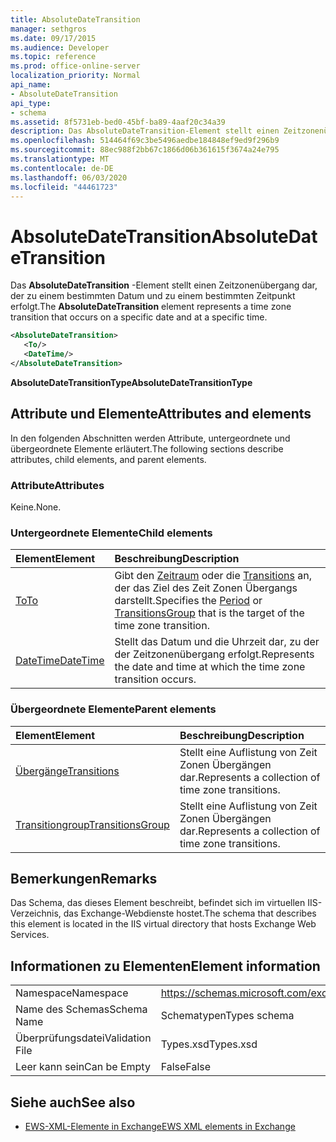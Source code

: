 ```yaml
---
title: AbsoluteDateTransition
manager: sethgros
ms.date: 09/17/2015
ms.audience: Developer
ms.topic: reference
ms.prod: office-online-server
localization_priority: Normal
api_name:
- AbsoluteDateTransition
api_type:
- schema
ms.assetid: 8f5731eb-bed0-45bf-ba89-4aaf20c34a39
description: Das AbsoluteDateTransition-Element stellt einen Zeitzonenübergang dar, der zu einem bestimmten Datum und zu einem bestimmten Zeitpunkt erfolgt.
ms.openlocfilehash: 514464f69c3be5496aedbe184848ef9ed9f296b9
ms.sourcegitcommit: 88ec988f2bb67c1866d06b361615f3674a24e795
ms.translationtype: MT
ms.contentlocale: de-DE
ms.lasthandoff: 06/03/2020
ms.locfileid: "44461723"
---
```

# <a name="absolutedatetransition"></a><span data-ttu-id="a7c7a-103">AbsoluteDateTransition</span><span class="sxs-lookup"><span data-stu-id="a7c7a-103">AbsoluteDateTransition</span></span>

<span data-ttu-id="a7c7a-104">Das **AbsoluteDateTransition** -Element stellt einen Zeitzonenübergang dar, der zu einem bestimmten Datum und zu einem bestimmten Zeitpunkt erfolgt.</span><span class="sxs-lookup"><span data-stu-id="a7c7a-104">The **AbsoluteDateTransition** element represents a time zone transition that occurs on a specific date and at a specific time.</span></span> 
  
```xml
<AbsoluteDateTransition>
   <To/>
   <DateTime/>
</AbsoluteDateTransition>
```

<span data-ttu-id="a7c7a-105">**AbsoluteDateTransitionType**</span><span class="sxs-lookup"><span data-stu-id="a7c7a-105">**AbsoluteDateTransitionType**</span></span>

## <a name="attributes-and-elements"></a><span data-ttu-id="a7c7a-106">Attribute und Elemente</span><span class="sxs-lookup"><span data-stu-id="a7c7a-106">Attributes and elements</span></span>

<span data-ttu-id="a7c7a-107">In den folgenden Abschnitten werden Attribute, untergeordnete und übergeordnete Elemente erläutert.</span><span class="sxs-lookup"><span data-stu-id="a7c7a-107">The following sections describe attributes, child elements, and parent elements.</span></span>
  
### <a name="attributes"></a><span data-ttu-id="a7c7a-108">Attribute</span><span class="sxs-lookup"><span data-stu-id="a7c7a-108">Attributes</span></span>

<span data-ttu-id="a7c7a-109">Keine.</span><span class="sxs-lookup"><span data-stu-id="a7c7a-109">None.</span></span>
  
### <a name="child-elements"></a><span data-ttu-id="a7c7a-110">Untergeordnete Elemente</span><span class="sxs-lookup"><span data-stu-id="a7c7a-110">Child elements</span></span>

|<span data-ttu-id="a7c7a-111">**Element**</span><span class="sxs-lookup"><span data-stu-id="a7c7a-111">**Element**</span></span>|<span data-ttu-id="a7c7a-112">**Beschreibung**</span><span class="sxs-lookup"><span data-stu-id="a7c7a-112">**Description**</span></span>|
|:-----|:-----|
|[<span data-ttu-id="a7c7a-113">To</span><span class="sxs-lookup"><span data-stu-id="a7c7a-113">To</span></span>](to.md) <br/> |<span data-ttu-id="a7c7a-114">Gibt den [Zeitraum](period.md) oder die [Transitions](transitionsgroup.md) an, der das Ziel des Zeit Zonen Übergangs darstellt.</span><span class="sxs-lookup"><span data-stu-id="a7c7a-114">Specifies the [Period](period.md) or [TransitionsGroup](transitionsgroup.md) that is the target of the time zone transition.</span></span>  <br/> |
|[<span data-ttu-id="a7c7a-115">DateTime</span><span class="sxs-lookup"><span data-stu-id="a7c7a-115">DateTime</span></span>](datetime.md) <br/> |<span data-ttu-id="a7c7a-116">Stellt das Datum und die Uhrzeit dar, zu der der Zeitzonenübergang erfolgt.</span><span class="sxs-lookup"><span data-stu-id="a7c7a-116">Represents the date and time at which the time zone transition occurs.</span></span>  <br/> |
   
### <a name="parent-elements"></a><span data-ttu-id="a7c7a-117">Übergeordnete Elemente</span><span class="sxs-lookup"><span data-stu-id="a7c7a-117">Parent elements</span></span>

|<span data-ttu-id="a7c7a-118">**Element**</span><span class="sxs-lookup"><span data-stu-id="a7c7a-118">**Element**</span></span>|<span data-ttu-id="a7c7a-119">**Beschreibung**</span><span class="sxs-lookup"><span data-stu-id="a7c7a-119">**Description**</span></span>|
|:-----|:-----|
|[<span data-ttu-id="a7c7a-120">Übergänge</span><span class="sxs-lookup"><span data-stu-id="a7c7a-120">Transitions</span></span>](transitions.md) <br/> |<span data-ttu-id="a7c7a-121">Stellt eine Auflistung von Zeit Zonen Übergängen dar.</span><span class="sxs-lookup"><span data-stu-id="a7c7a-121">Represents a collection of time zone transitions.</span></span>  <br/> |
|[<span data-ttu-id="a7c7a-122">Transitiongroup</span><span class="sxs-lookup"><span data-stu-id="a7c7a-122">TransitionsGroup</span></span>](transitionsgroup.md) <br/> |<span data-ttu-id="a7c7a-123">Stellt eine Auflistung von Zeit Zonen Übergängen dar.</span><span class="sxs-lookup"><span data-stu-id="a7c7a-123">Represents a collection of time zone transitions.</span></span>  <br/> |
   
## <a name="remarks"></a><span data-ttu-id="a7c7a-124">Bemerkungen</span><span class="sxs-lookup"><span data-stu-id="a7c7a-124">Remarks</span></span>

<span data-ttu-id="a7c7a-125">Das Schema, das dieses Element beschreibt, befindet sich im virtuellen IIS-Verzeichnis, das Exchange-Webdienste hostet.</span><span class="sxs-lookup"><span data-stu-id="a7c7a-125">The schema that describes this element is located in the IIS virtual directory that hosts Exchange Web Services.</span></span>
  
## <a name="element-information"></a><span data-ttu-id="a7c7a-126">Informationen zu Elementen</span><span class="sxs-lookup"><span data-stu-id="a7c7a-126">Element information</span></span>

|||
|:-----|:-----|
|<span data-ttu-id="a7c7a-127">Namespace</span><span class="sxs-lookup"><span data-stu-id="a7c7a-127">Namespace</span></span>  <br/> |https://schemas.microsoft.com/exchange/services/2006/types  <br/> |
|<span data-ttu-id="a7c7a-128">Name des Schemas</span><span class="sxs-lookup"><span data-stu-id="a7c7a-128">Schema Name</span></span>  <br/> |<span data-ttu-id="a7c7a-129">Schematypen</span><span class="sxs-lookup"><span data-stu-id="a7c7a-129">Types schema</span></span>  <br/> |
|<span data-ttu-id="a7c7a-130">Überprüfungsdatei</span><span class="sxs-lookup"><span data-stu-id="a7c7a-130">Validation File</span></span>  <br/> |<span data-ttu-id="a7c7a-131">Types.xsd</span><span class="sxs-lookup"><span data-stu-id="a7c7a-131">Types.xsd</span></span>  <br/> |
|<span data-ttu-id="a7c7a-132">Leer kann sein</span><span class="sxs-lookup"><span data-stu-id="a7c7a-132">Can be Empty</span></span>  <br/> |<span data-ttu-id="a7c7a-133">False</span><span class="sxs-lookup"><span data-stu-id="a7c7a-133">False</span></span>  <br/> |
   
## <a name="see-also"></a><span data-ttu-id="a7c7a-134">Siehe auch</span><span class="sxs-lookup"><span data-stu-id="a7c7a-134">See also</span></span>

- [<span data-ttu-id="a7c7a-135">EWS-XML-Elemente in Exchange</span><span class="sxs-lookup"><span data-stu-id="a7c7a-135">EWS XML elements in Exchange</span></span>](ews-xml-elements-in-exchange.md)

